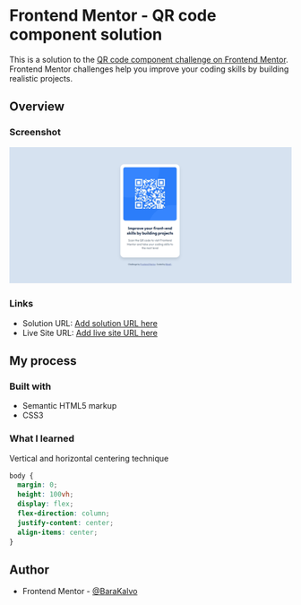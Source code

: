 # Frontend Mentor - QR code component solution

This is a solution to the [QR code component challenge on Frontend Mentor](https://www.frontendmentor.io/challenges/qr-code-component-iux_sIO_H). Frontend Mentor challenges help you improve your coding skills by building realistic projects. 


## Overview

### Screenshot

![](images/screenshot_qrcode.jpeg)

### Links

- Solution URL: [Add solution URL here](https://github.com/BaraKalvo/FM_qr_code)
- Live Site URL: [Add live site URL here](https://barakalvo.github.io/FM_qr_code/)

## My process

### Built with

- Semantic HTML5 markup
- CSS3


### What I learned

Vertical and horizontal centering technique

```css
body {
  margin: 0;
  height: 100vh;
  display: flex;
  flex-direction: column;
  justify-content: center;
  align-items: center;
}
```

## Author

- Frontend Mentor - [@BaraKalvo](https://www.frontendmentor.io/profile/BaraKalvo)
